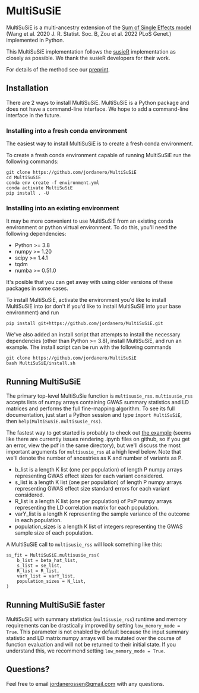 # MultiSuSiE
MultiSuSiE is a multi-ancestry extension of the [Sum of Single Effects model](https://github.com/stephenslab/susieR) (Wang et al. 2020 J. R. Statist. Soc. B, Zou et al. 2022 PLoS Genet.) implemented in Python. 

This MultiSuSiE implementation follows the [susieR](https://github.com/stephenslab/susieR) implementation as closely as possible. We thank the susieR developers for their work. 

For details of the method see our [preprint](https://www.medrxiv.org/content/10.1101/2024.05.13.24307291v1).

## Installation

There are 2 ways to install MultiSuSiE. MultiSuSiE is a Python package and does not have a command-line interface. We hope to add a command-line interface in the future.

### Installing into a fresh conda environment

The easiest way to install MultiSuSiE is to create a fresh conda environment.

To create a fresh conda environment capable of running MultiSuSiE run the following commands:
```
git clone https://github.com/jordanero/MultiSuSiE
cd MultiSuSiE
conda env create -f environment.yml
conda activate MultiSuSiE
pip install . -U
```


### Installing into an existing environment

It may be more convenient to use MultiSuSiE from an existing conda environment or python virtual environment. To do this, you'll need the following dependencies:
- Python >= 3.8
- numpy >= 1.20
- scipy >= 1.4.1
- tqdm 
- numba >= 0.51.0

It's posible that you can get away with using older versions of these packages in some cases.

To install MultiSuSiE, activate the environment you'd like to install MultiSuSiE into (or don't if you'd like to install MultiSuSiE into your base environment) and run
```
pip install git+https://github.com/jordanero/MultiSuSiE.git
```

We've also added an install script that attempts to install the necessary dependencies (other than Python >= 3.8), install MultiSuSiE, and run an example. The install script can be run with the following commands
```
git clone https://github.com/jordanero/MultiSuSiE
bash MultiSuSiE/install.sh
```

## Running MultiSuSiE

The primary top-level MultiSuSie function is `multisusie_rss`. `multisusie_rss` accepts lists of numpy arrays containing GWAS summary statistics and LD matrices and performs the full fine-mapping algorithm. To see its full documentation, just start a Python session and type `import MultiSuSiE`, then `help(MultiSuSiE.multisusie_rss)`. 

The fastest way to get started is probably to check out [the example](https://github.com/jordanero/MultiSuSiE/blob/main/examples/example.ipynb) (seems like there are currently issues rendering .ipynb files on github, so if you get an error, view the pdf in the same directory), but we'll discuss the most important arguments for `multisusie_rss` at a high level below. Note that we'll denote the number of ancestries as K and number of variants as P.  

- b_list is a length K list (one per population) of length P numpy arrays representing GWAS effect sizes for each variant considered.
- s_list is a length K list (one per population) of length P numpy arrays representing GWAS effect size standard errors for each variant considered.
- R_list is a length K list (one per population) of PxP numpy arrays representing the LD correlation matrix for each population.
- varY_list is a length K representing the sample variance of the outcome in each population.
- population_sizes is a length K list of integers representing the GWAS sample size of each population.

A MultiSuSiE call to `multisusie_rss` will look something like this:
```
ss_fit = MultiSuSiE.multisusie_rss(
    b_list = beta_hat_list,
    s_list = se_list,
    R_list = R_list,
    varY_list = varY_list,
    population_sizes = N_list,
)
```

## Running MultiSuSiE faster

MultiSuSiE with summary statistics (`multisusie_rss`) runtime and memory requirements can be drastically improved by setting `low_memory_mode = True`. This parameter is not enabled by default because the input summary statistic and LD matrix numpy arrays will be mutated over the course of function evaluation and will not be returned to their initial state. If you understand this, we recommend setting `low_memory_mode = True`.

## Questions?

Feel free to email jordanerossen@gmail.com with any questions.
